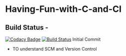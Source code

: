 # Having-Fun-with-C-and-CI

## Build Status - 
[![Codacy Badge](https://api.codacy.com/project/badge/Grade/d9f793663c8840b1b85d0c5cfb3af8a0)](https://app.codacy.com/manual/prithvisekhar/Having-Fun-with-C-and-CI?utm_source=github.com&utm_medium=referral&utm_content=prithvisekhar/Having-Fun-with-C-and-CI&utm_campaign=Badge_Grade_Dashboard)
[![Build Status](https://travis-ci.org/prithvisekhar/Having-Fun-with-C-and-CI.svg?branch=master)](https://travis-ci.org/prithvisekhar/Having-Fun-with-C-and-CI)
Initial Commit 
- TO understand SCM and Version Control 
